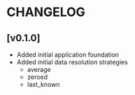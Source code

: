 # CHANGELOG

## [v0.1.0]
- Added initial application foundation
- Added initial data resolution strategies
  - average
  - zeroed
  - last_known
